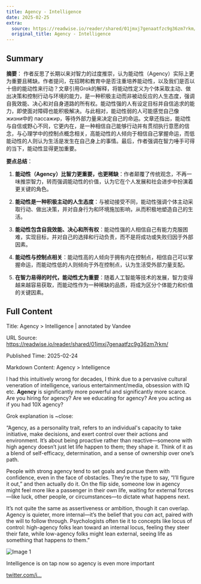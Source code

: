 ```yaml
---
title: Agency - Intelligence
date: 2025-02-25
extra:
  source: https://readwise.io/reader/shared/01jmxj7genaatfzc9g36zm7rkm/
  original_title: Agency - Intelligence
---
```

## Summary
**摘要**：
作者反思了长期以来对智力的过度推崇，认为能动性（Agency）实际上更为重要且稀缺。作者提问，在招聘和教育中是否注重培养能动性，以及我们是否以十倍的能动性来行动？文章引用Grok的解释，将能动性定义为个体采取主动、做出决策和控制行动与环境的能力，是一种积极主动而非被动反应的人生态度，强调自我效能、决心和对自身道路的所有权。能动性强的人有设定目标并自信追求的能力，即使面对障碍也能积极解决。与此相对，能动性弱的人可能感觉自己像 жизни中的 пассажир，等待外部力量来决定自己的命运。文章还指出，能动性与自信或野心不同，它更内在，是一种相信自己能够行动并有贯彻执行意愿的信念，与心理学中的控制点概念相关，高能动性的人倾向于相信自己掌握命运，而低能动性的人则认为生活是发生在自己身上的事情。最后，作者强调在智力唾手可得的当下，能动性显得更加重要。

**要点总结**：

1.  **能动性（Agency）比智力更重要，也更稀缺**：作者颠覆了传统观念，不再一味推崇智力，转而强调能动性的价值，认为它在个人发展和社会进步中扮演着更关键的角色。

2.  **能动性是一种积极主动的人生态度**：与被动接受不同，能动性强调个体主动采取行动、做出决策，并对自身行为和环境施加影响，从而积极地塑造自己的生活。

3.  **能动性包含自我效能、决心和所有权**：能动性强的人相信自己有能力克服困难，实现目标，并对自己的选择和行动负责，而不是将成功或失败归因于外部因素。

4.  **能动性与控制点相关**：能动性高的人倾向于拥有内在控制点，相信自己可以掌握命运，而能动性低的人则倾向于外在控制点，认为生活受外部力量支配。

5.  **在智力易得的时代，能动性尤为重要**：随着人工智能等技术的发展，智力变得越来越容易获取，而能动性作为一种稀缺的品质，将成为区分个体能力和价值的关键因素。

## Full Content
Title: Agency > Intelligence | annotated by Vandee

URL Source: https://readwise.io/reader/shared/01jmxj7genaatfzc9g36zm7rkm/

Published Time: 2025-02-24

Markdown Content:
Agency \> Intelligence

I had this intuitively wrong for decades, I think due to a pervasive cultural veneration of intelligence, various entertainment/media, obsession with IQ etc. **Agency** is significantly more powerful and significantly more scarce. Are you hiring for agency? Are we educating for agency? Are you acting as if you had 10X agency?

Grok explanation is ~close:

“Agency, as a personality trait, refers to an individual's capacity to take initiative, make decisions, and exert control over their actions and environment. It’s about being proactive rather than reactive—someone with high agency doesn’t just let life happen to them; they shape it. Think of it as a blend of self-efficacy, determination, and a sense of ownership over one’s path.

People with strong agency tend to set goals and pursue them with confidence, even in the face of obstacles. They’re the type to say, “I’ll figure it out,” and then actually do it. On the flip side, someone low in agency might feel more like a passenger in their own life, waiting for external forces—like luck, other people, or circumstances—to dictate what happens next.

It’s not quite the same as assertiveness or ambition, though it can overlap. Agency is quieter, more internal—it’s the belief that you _can_ act, paired with the will to follow through. Psychologists often tie it to concepts like locus of control: high-agency folks lean toward an internal locus, feeling they steer their fate, while low-agency folks might lean external, seeing life as something that happens _to_ them.”

![Image 1](https://pbs.twimg.com/profile_images/1775927507855998976/v1mOCezH.jpg)

Intelligence is on tap now so agency is even more important

[twitter.com/i...](https://twitter.com/i/web/status/1893922851171844467)

